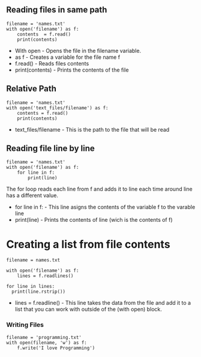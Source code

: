 ## Reading files in same path

```
filename = 'names.txt'
with open('filename') as f:
    contents  = f.read()
    print(contents)
```

- With open - Opens the file in the filename variable. 
- as f - Creates a variable for the file name f
- f.read() - Reads files contents 
- print(contents) - Prints the contents of the file


## Relative Path

```
filename = 'names.txt'
with open('text_files/filename') as f:
    contents = f.read()
    print(contents)
```

- text_files/filename - This is the path to the file that will be read


## Reading file line by line

```
filename = 'names.txt'
with open('filename') as f:
    for line in f:
        print(line)
```
The for loop reads each line from f and adds it to line each time around line has a different value. 

- for line in f: - This line asigns the contents of the variable f to the varable line
- print(line) - Prints the contents of line (wich is the contents of f)


# Creating a list from file contents

```
filename = names.txt

with open('filename') as f:
    lines = f.readlines()

for line in lines:
  print(line.rstrip())

```

  - lines = f.readline() - This line takes the data from the file and add it to a list that you can work with outside of the (with open) block.


### Writing Files

```
filename = 'programming.txt'
with open(filename, 'w') as f:
    f.write('I love Programming')
```





